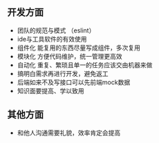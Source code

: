 ## 开发方面
+ 团队的规范与模式 （eslint）
+ ide与工具软件的有效使用
+ 组件化 能复用的东西尽量写成组件，多次复用
+ 模块化 方便代码维护，统一管理更高效
+ 自动化 重复、繁琐且单一的任务应该交由机器来做
+ 搞明白需求再进行开发，避免返工
+ 后端如来不及写接口可以先前端mock数据
+ 知识面要提高、学以致用

## 其他方面
+ 和他人沟通需要礼貌，效率肯定会提高